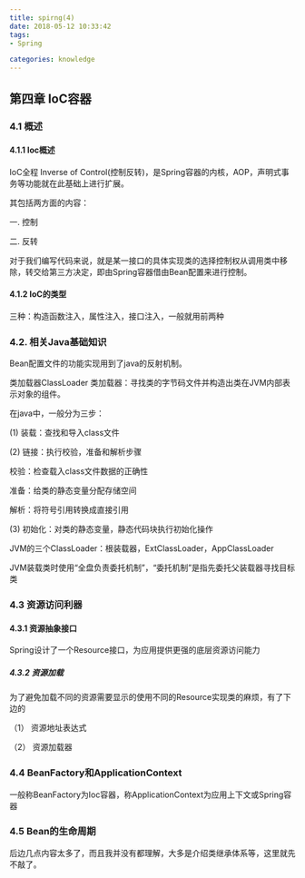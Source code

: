 ```yaml
---
title: spirng(4)
date: 2018-05-12 10:33:42
tags:
- Spring

categories: knowledge
---
```

## 第四章 IoC容器
### 4.1 概述
#### 4.1.1 Ioc概述
IoC全程 Inverse of Control(控制反转)，是Spring容器的内核，AOP，声明式事务等功能就在此基础上进行扩展。
<!-- more -->
其包括两方面的内容：

一. 控制

二. 反转

对于我们编写代码来说，就是某一接口的具体实现类的选择控制权从调用类中移除，转交给第三方决定，即由Spring容器借由Bean配置来进行控制。

 

#### 4.1.2 IoC的类型
三种：构造函数注入，属性注入，接口注入，一般就用前两种

 

### 4.2. 相关Java基础知识
Bean配置文件的功能实现用到了java的反射机制。

类加载器ClassLoader
类加载器：寻找类的字节码文件并构造出类在JVM内部表示对象的组件。

在java中，一般分为三步：

(1) 装载：查找和导入class文件

(2) 链接：执行校验，准备和解析步骤

校验：检查载入class文件数据的正确性

准备：给类的静态变量分配存储空间

解析：将符号引用转换成直接引用

(3) 初始化：对类的静态变量，静态代码块执行初始化操作

JVM的三个ClassLoader：根装载器，ExtClassLoader，AppClassLoader

JVM装载类时使用“全盘负责委托机制”，“委托机制”是指先委托父装载器寻找目标类

 

### 4.3 资源访问利器
#### 4.3.1 资源抽象接口
Spring设计了一个Resource接口，为应用提供更强的底层资源访问能力

 

##### 4.3.2 资源加载
为了避免加载不同的资源需要显示的使用不同的Resource实现类的麻烦，有了下边的

（1） 资源地址表达式

（2） 资源加载器

 

### 4.4 BeanFactory和ApplicationContext
一般称BeanFactory为Ioc容器，称ApplicationContext为应用上下文或Spring容器

 

### 4.5 Bean的生命周期
 
后边几点内容太多了，而且我并没有都理解，大多是介绍类继承体系等，这里就先不敲了。

